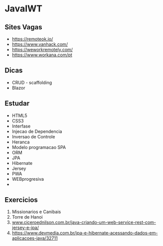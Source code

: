 # JavaIWT
## Sites Vagas
- https://remoteok.io/
- https://www.vanhack.com/
- https://weworkremotely.com/
- https://www.workana.com/pt


## Dicas
- CRUD - scaffolding
- Blazor

## Estudar
- HTML5
- CSS3
- Interfase
- Injecao de Dependencia
- Inversao de Controle
- Heranca
- Modelo programacao SPA
- ORM
- JPA
- Hibernate
- Jersey
- PWA
- WEBprogresiva
- 

## Exercicios
1. Missionarios e Canibais
2. Torre de Hanoi
3. www.ciceroednilson.com.br/java-criando-um-web-service-rest-com-jersey-e-jpa/
4. https://www.devmedia.com.br/jpa-e-hibernate-acessando-dados-em-aplicacoes-java/32711

